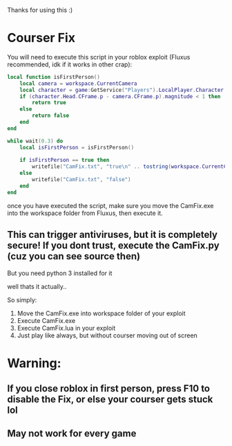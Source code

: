 Thanks for using this :)

# Courser Fix

You will need to execute this script in your roblox exploit (Fluxus recommended, idk if it works in other crap):
```lua
local function isFirstPerson()
	local camera = workspace.CurrentCamera
	local character = game:GetService("Players").LocalPlayer.Character or game:GetService("Players").LocalPlayer.CharacterAdded
	if (character.Head.CFrame.p - camera.CFrame.p).magnitude < 1 then
		return true
	else
		return false
	end
end

while wait(0.3) do
	local isFirstPerson = isFirstPerson()
	
	if isFirstPerson == true then
    	writefile("CamFix.txt", "true\n" .. tostring(workspace.CurrentCamera.ViewportSize.X / 2) .. " " .. tostring(workspace.CurrentCamera.ViewportSize.Y / 2))
    else
		writefile("CamFix.txt", "false")
	end
end
```

once you have executed the script, make sure you move the CamFix.exe into the workspace folder from Fluxus, then execute it.
## This can trigger antiviruses, but it is completely secure! If you dont trust, execute the CamFix.py (cuz you can see source then)
But you need python 3 installed for it

well thats it actually..

So simply:
1. Move the CamFix.exe into workspace folder of your exploit
2. Execute CamFix.exe
3. Execute CamFix.lua in your exploit
4. Just play like always, but without courser moving out of screen

# Warning:
## If you close roblox in first person, press F10 to disable the Fix, or else your courser gets stuck lol
## May not work for every game